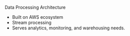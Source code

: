 Data Processing Architecture
- Built on AWS ecosystem
- Stream processing
- Serves analytics, monitoring, and warehousing needs.
